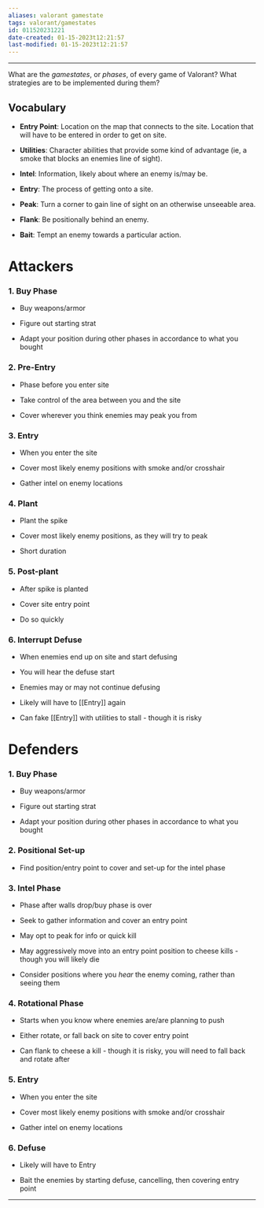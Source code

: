 ```yaml
---
aliases: valorant gamestate
tags: valorant/gamestates
id: 011520231221
date-created: 01-15-2023t12:21:57
last-modified: 01-15-2023t12:21:57
---
```

___
What are the *gamestates*, or *phases*, of every game of Valorant? What strategies are to be implemented during them?

## Vocabulary

 - **Entry Point**: Location on the map that connects to the site. Location that will have to be entered in order to get on site.
	
 - **Utilities**: Character abilities that provide some kind of advantage (ie, a smoke that blocks an enemies line of sight).
	
 - **Intel**: Information, likely about where an enemy is/may be.
	
 - **Entry**: The process of getting onto a site.
	
 - **Peak**: Turn a corner to gain line of sight on an otherwise unseeable area.
	
 - **Flank**: Be positionally behind an enemy.
	
- **Bait**: Tempt an enemy towards a particular action.
	

# Attackers

### 1. Buy Phase

- Buy weapons/armor
	
- Figure out starting strat
	
- Adapt your position during other phases in accordance to what you bought
	
	
### 2. Pre-Entry

- Phase before you enter site

- Take control of the area between you and the site

- Cover wherever you think enemies may peak you from
	
	
### 3. Entry

- When you enter the site
	
- Cover most likely enemy positions with smoke and/or crosshair
	
- Gather intel on enemy locations
	
	
### 4. Plant

- Plant the spike
	
- Cover most likely enemy positions, as they will try to peak
	
- Short duration
	
	
### 5. Post-plant

- After spike is planted
	
- Cover site entry point
	
- Do so quickly
	
	
### 6. Interrupt Defuse

- When enemies end up on site and start defusing
	
- You will hear the defuse start
	
- Enemies may or may not continue defusing
	
- Likely will have to [[Entry]] again
	
- Can fake [[Entry]] with utilities to stall - though it is risky


# Defenders

### 1. Buy Phase

- Buy weapons/armor
	
- Figure out starting strat
	
- Adapt your position during other phases in accordance to what you bought
	
	
### 2. Positional Set-up

- Find position/entry point to cover and set-up for the intel phase
	
	
### 3. Intel Phase
- Phase after walls drop/buy phase is over
	
- Seek to gather information and cover an entry point
	
- May opt to peak for info or quick kill
	
- May aggressively move into an entry point position to cheese kills - though you will likely die
	
- Consider positions where you *hear* the enemy coming, rather than seeing them
	
	
### 4. Rotational Phase

- Starts when you know where enemies are/are planning to push
	
- Either rotate, or fall back on site to cover entry point
	
- Can flank to cheese a kill - though it is risky, you will need to fall back and rotate after
	
	
### 5. Entry

- When you enter the site
	
- Cover most likely enemy positions with smoke and/or crosshair
	
- Gather intel on enemy locations
	
	
### 6. Defuse

- Likely will have to Entry
	
- Bait the enemies by starting defuse, cancelling, then covering entry point
	


___
